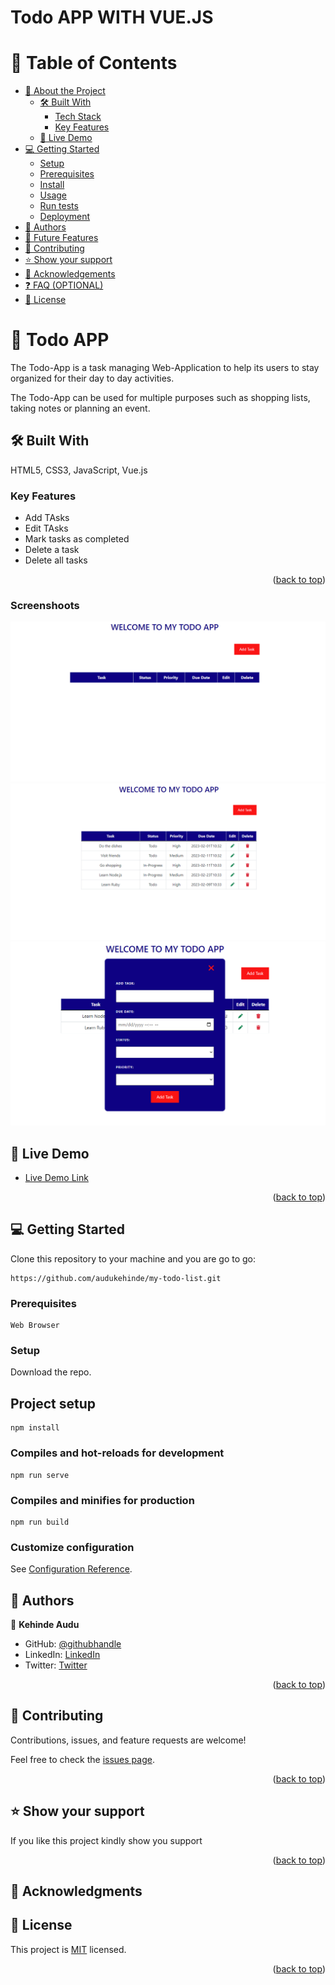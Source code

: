 <a name="readme-top"></a>

# Todo APP WITH VUE.JS

# 📗 Table of Contents

- [📖 About the Project](#about-project)
  - [🛠 Built With](#built-with)
    - [Tech Stack](#tech-stack)
    - [Key Features](#key-features)
  - [🚀 Live Demo](#live-demo)
- [💻 Getting Started](#getting-started)
  - [Setup](#setup)
  - [Prerequisites](#prerequisites)
  - [Install](#install)
  - [Usage](#usage)
  - [Run tests](#run-tests)
  - [Deployment](#triangular_flag_on_post-deployment)
- [👥 Authors](#authors)
- [🔭 Future Features](#future-features)
- [🤝 Contributing](#contributing)
- [⭐️ Show your support](#support)
- [🙏 Acknowledgements](#acknowledgements)
- [❓ FAQ (OPTIONAL)](#faq)
- [📝 License](#license)

<!-- PROJECT DESCRIPTION -->

# 📖 Todo APP <a name="about-project"></a>

The Todo-App is a task managing Web-Application to help its users to stay organized for their day to day activities.

The Todo-App can be used for multiple purposes such as shopping lists, taking notes or planning an event.

## 🛠 Built With <a name="built-with"></a>

<!-- ### Tech Stack <a name="tech-stack"></a> -->

HTML5, CSS3, JavaScript, Vue.js

<!-- Features -->

### Key Features <a name="key-features"></a>

- Add TAsks
- Edit TAsks
- Mark tasks as completed
- Delete a task
- Delete all tasks

<p align="right">(<a href="#readme-top">back to top</a>)</p>

### Screenshoots

![App Screenshoot](/src/assets/Screenshot1.png)
![App Screenshoot](/src/assets/Screenshot2.png)
![App Screenshoot](/src/assets/Screenshot3.png)

<!-- LIVE DEMO -->

## 🚀 Live Demo <a name="live-demo"></a>

- [Live Demo Link](https://learning-todo.netlify.app/)

<p align="right">(<a href="#readme-top">back to top</a>)</p>

## 💻 Getting Started <a name="getting-started"></a>

Clone this repository to your machine and you are go to go:

```
https://github.com/audukehinde/my-todo-list.git

```

### Prerequisites

```
Web Browser

```

### Setup

Download the repo.

## Project setup

```
npm install
```

### Compiles and hot-reloads for development

```
npm run serve
```

### Compiles and minifies for production

```
npm run build
```

### Customize configuration

See [Configuration Reference](https://cli.vuejs.org/config/).

<!-- AUTHORS -->

## 👥 Authors <a name="authors"></a>

👤 **Kehinde Audu**

- GitHub: [@githubhandle](https://github.com/audukehinde)
- LinkedIn: [LinkedIn](https://www.linkedin.com/in/kehinde-audu-a44926175/)
- Twitter: [Twitter](@auducodes)

<p align="right">(<a href="#readme-top">back to top</a>)</p>

## 🤝 Contributing <a name="contributing"></a>

Contributions, issues, and feature requests are welcome!

Feel free to check the [issues page](../../issues/).

<p align="right">(<a href="#readme-top">back to top</a>)</p>

<!-- SUPPORT -->

## ⭐️ Show your support <a name="support"></a>

<!-- > Write a message to encourage readers to support your project -->

If you like this project kindly show you support

<p align="right">(<a href="#readme-top">back to top</a>)</p>

<!-- ACKNOWLEDGEMENTS -->

## 🙏 Acknowledgments <a name="acknowledgements"></a>

<!-- LICENSE -->

## 📝 License <a name="license"></a>

This project is [MIT](./LICENSE) licensed.

<p align="right">(<a href="#readme-top">back to top</a>)</p>
